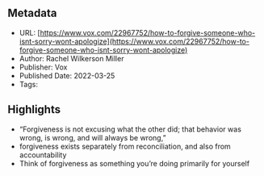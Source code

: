 ## Metadata
* URL: [https://www.vox.com/22967752/how-to-forgive-someone-who-isnt-sorry-wont-apologize](https://www.vox.com/22967752/how-to-forgive-someone-who-isnt-sorry-wont-apologize)
* Author: Rachel Wilkerson Miller
* Publisher: Vox
* Published Date: 2022-03-25
* Tags: 

## Highlights
* “Forgiveness is not excusing what the other did; that behavior was wrong, is wrong, and will always be wrong,”
* forgiveness exists separately from reconciliation, and also from accountability
* Think of forgiveness as something you’re doing primarily for yourself
